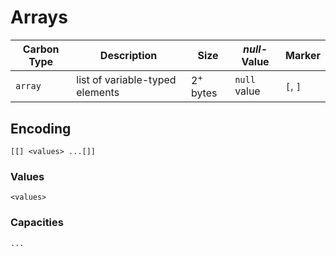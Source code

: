 # Arrays

Carbon Type    | Description                      | Size                | *null*-Value | Marker
---------------|----------------------------------|---------------------|--------------|------------
`array`        | list of variable-typed elements  | 2<sup>+</sup> bytes | `null` value | `[`, `]`

## Encoding

```
[[] <values> ...[]]
```

### Values

```
<values>
```

### Capacities

```
...
```